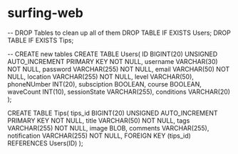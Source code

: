 # surfing-web

-- DROP Tables to clean up all of them
DROP TABLE IF EXISTS Users;
DROP TABLE IF EXISTS Tips;

-- CREATE new tables
CREATE TABLE Users(
 ID BIGINT(20) UNSIGNED AUTO_INCREMENT PRIMARY KEY NOT NULL,
 username VARCHAR(30) NOT NULL,
 password  VARCHAR(255) NOT NULL,
 email VARCHAR(50) NOT NULL,
 location VARCHAR(255) NOT NULL,
 level VARCHAR(50),
 phoneNUmber INT(20),
 subsciption BOOLEAN,
 course BOOLEAN,
 waveCount INT(10),
 sessionState  VARCHAR(255),
 conditions VARCHAR(20)
);

CREATE TABLE Tips(
 tips_id BIGINT(20) UNSIGNED AUTO_INCREMENT PRIMARY KEY NOT NULL,
 title VARCHAR(50) NOT NULL,
 tags  VARCHAR(255) NOT NULL,
 image BLOB,
 comments VARCHAR(255),
 notification VARCHAR(255) NOT NULL,
 FOREIGN KEY (tips_id) REFERENCES Users(ID)
);


